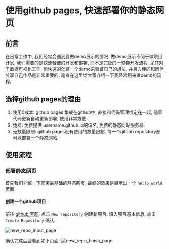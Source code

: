 # 使用github pages, 快速部署你的静态网页

## 前言
在日常工作中, 我们经常会遇到要做demo展示的情况. 做demo展示不同于做项目开发, 我们需要的是快速轻便的开发和部署, 而不是完备的一整套开发流程. 
尤其对于数据可视化工作, 能快速的创建一个demo来验证自己的想法, 并且方便的和同伴分享自己作品是非常重要的.
笔者在这里给大家介绍一下我经常用来做demo的流程. 

## 选择github pages的理由

1. 使用0成本: github pages 集成在github中, 直接和代码管理绑定在一起, 随着代码更新自动重新部署, 使用非常方便.
2. 免费: 免费提供 username.github.io的域名, 免费的静态网站服务器.
3. 无数量限制: github pages没有使用的数量限制, 每一个github repository都可以部署一个静态网站.

## 使用流程

### 部署静态网页
首先我们介绍一下部署最基础的静态网页, 最终的效果是展示出一个 `hello world` 页面.

#### 创建一个github项目
前往 [github 官网](https://github.com), 点击 `New repository` 创建新项目. 填入项目基本信息, 点击 `Create Repository` 确认.

![new_repo_input_page](https://raw.githubusercontent.com/ssthouse/d3-blog/master/use-github-page-efficiently/new_repo_input_page.png)

确认完成后会看到如下页面:
![new_repo_finish_page](https://raw.githubusercontent.com/ssthouse/d3-blog/master/use-github-page-efficiently/new_repo_finish_page.png)
